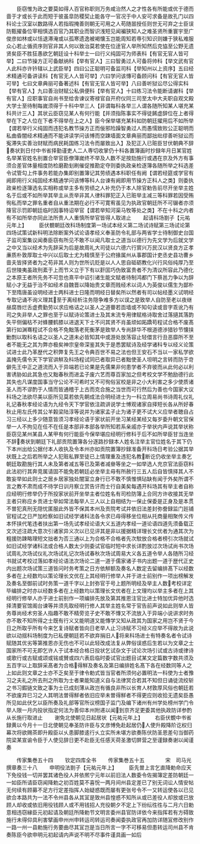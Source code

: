 <!-- { "loadSidebar": true } -->
　　臣窃惟为政之要莫如得人百官称职则万务咸治然人之才性各有所能或优于德而啬于才或长于此而短于彼虽皐防稷契止能各守一官况于中人安可求备是故孔门以四科论士汉室以数路得人若指瑕掩善则朝无可用之人苟随噐授任则世无可弃之士臣误防甄擢备位宰相慎选百官乃其职业而智识浅短见闻褊狭知人之难圣贤所重寰宇至广俊彦如林或以恬退滞淹或以孤寒遗逸被褐懐玉岂能周知若専引知识则嫌于狭私难服众心若止循资序则官非其人何以致治莫若使在位逹官人举所知然后克恊至公野无遗贤矣臣不胜狂愚欲乞朝廷设十科举士一曰行义纯固可为师表科【有官无官人皆可举】二曰节操方正可备献纳科【举有官人】三曰智勇过人可备将帅科【举文武有官人此科亦许钤辖以上武臣举】四曰公正聪明可备监司科【举知州以上资序】五曰经术精通可备讲读科【有官无人人皆可举】六曰学问该慱可备顾问科【有官无官人皆可举】七曰文章典丽可备著述科【有官无官人皆可举】八曰善听狱讼尽公得实科【举有官人】九曰善治财赋公私俱便科【举有官人】十曰练习法令能断请谳科【举有官人】应职事官自尚书至给舎谏议寄禄官自开府仪同三司至太中大夫职自观文殿大学士至待制每嵗须得于十科中举三人【非谓每科各举三人谓各随所知某人堪充某科共计三人】其状云臣窃见某人有何行能【并须指陈事实不得徒餙虚辞位在上者得举在下之人位在下者不得举在上之人】臣今保举堪充某科如防朝廷擢用后不如所举【谓若举行义纯固而违犯名教节操方正而佞邪险躁智勇过人而愚懦致败公正聪明而私曲昏闇经术精通而不能讲读学问该愽而空踈墙面文章典丽而鄙拙纰缪善听狱讼而寃滞失实善治财赋而病民耗国练习法令而屡致出入】及犯正入已赃臣甘伏朝典不辞奏状到日付中书省择勤谨吏人二人専切收掌仍十科各置簿画时抄録年月日某官姓名举某官姓名别置合举官臣僚簿嵗终不举及人数不足按劾施行或遇在京及外方有事须合差官体量相度防检磨勘刬刷催促推勘定夺则委执政亲检逐簿各随所举之科选差令试管勾上件事务若能办集即别置簿记其劳绩遇本科职任有阙【谓若经筵或学官有阙即用行义纯固经术精通学问该愽等科人台谏有阙即用节操方正科人之类】则委执政亲检逐簿选名实相称或举主多有劳绩之人补充仍于本人除官勅告前尽开坐举主姓名于后或不如所举其举主从贡举非其人律科罪犯正入已赃举主减三等科罪若因受贿徇私而举之罪名重者自从重法期在必行不可寛宥虽见为执政官朝廷所不可辍者亦须降官示罚即朝廷临时因事特诏举官【谓若举知河渠马牧等处之类】不在十科之内者有不如所举亦同此法所贵人人重慎所举官皆得人取进止
　　起请科场劄子【元祐元年上】
　　臣伏覩朝廷改科场制度第一场试本经义第二场试诗赋第三场试论第四场试策试新科明法除断案外试论语孝经义奉圣防令礼部与两省学士待制御史台国子监司案集议闻奏臣窃有所见不敢不以闻凡取士之道当以德行为先文学为后就文学之中又当以经术为先辞采为后是故周礼大司徒以六德六行賔兴万民汉以贤良方正孝亷质朴敦厚取士中兴以后取士尤为精慎至于公府掾属州从事郡国计吏丞史县功曹乡啬夫皆择贤者为之苟非其人则为世所讥贬是以人人思自砥砺教化兴行风俗纯厚乃至后世陵夷虽政刑紊于上而节义立于下有以姧囬巧伪致富贵者不为清议所容此乃德化之本原王者所先务不可忽也熹平中诏引诸生能文赋者待制鸿都门下蔡邕力争以为辞赋小才无益于治不如经术自魏晋以降始贵文章而贱经术以词人为英俊以儒生为鄙朴下至隋唐虽设明经进士两科进士日隆而明经日替矣所以然者有司以帖经墨义试明经专取记诵不询义理其至于离经析注务隠争难多方以误之是致举人自防至老以夜继昼腐唇烂舌虚费勤劳以求应格诘之以圣人之道瞢若靣墙或不知句读或音字乖讹乃有司之失非举人之罪也至于以赋诗论策进士及其末流专用律赋格诗取舍过落擿其落韵失平侧偏枯不对蜂腰鹤膝以进退天下士不问其贤不肖虽顽如跖蹻苟程试合格不废髙第行如渊骞程试不合格不免黜落老死衡茅是致举人专尚辞华不根道德渉猎钞节懐挟勦剽以取科名诘之以圣人之道未必皆知其中或游处放荡容止轻儇言行丑恶靡所不至者不能无之其为弊亦极矣神宗皇帝深鉴其失于是悉罢赋诗及经学诸科专以经义论策试进士此乃革歴代之积弊复先王之令典百世不易之法也但王安石不当以一家私学欲盖掩先儒令天下学官讲觧及科场程试同已者取异已者黜使圣人坦明之言转而防于竒僻先王中正之道流而入于异端若已论果是先儒果非何患学者不弃彼而从此何必以利害诱胁如此其急也又黜春秋而进孟子废六艺而尊百家加之但考校文学不勉励德行此其失也凡谋度国事当守公论不可希时又不可徇俗冝校是非之小大利害之多少使质诸圣人而不谬酌于人情而皆通稽于上古而克合施之当世而可行然后为善也今国家大议科场之法欲尽美以臣所见莫若依先朝成法合明经进士为一科立周易尚书诗周礼仪礼礼记春秋孝经论语为九经令天下学官依注疏讲说学士愽观诸家自择短长各从所好春秋止用左氏传其公羊糓梁陆淳等说并为诸家孟子止为诸子更不试大义应举者聴自占习三经以上多少随意皆须习孝经论语于家状前开坐习某经某经又每岁委升朝文官保举一人不拘见在任不在任是本部非本部各举所知若系亲戚亦于举状内声说其举状称臣窃见某州某县人某甲有何行能臣今保举堪应经明行修科于后不如所举臣甘当连坐不辞奏状到朝廷下礼部贡院置簿各分逐路抄録本人姓名注举主官位姓名于其下仍下本州出给公据付本人收执及令本州亦如贡院置簿抄録准备开科场日考验公据其举状既上之后若所举之人犯赃私罪至徒已上情理重及违犯名教断讫仍收坐举主奏乞朝廷取勘施行其人未及第者减五等已及第者减叄等坐之一如举选人充京官法臣窃料此法初行其奔竞属请固不能免若朝廷必坐举主毋有所赦行三五人后自皆慎择其人不敢妄举如此则士之居乡居家独处闇室立身行已不敢不慎惟惧玷缺有闻于外矣所谓不言之教不肃而成不待学日训月察立赏告讦而士行自美矣每遇开科场其有举主者自称应经明行修举仍于所投家状前开坐举主者位姓名有司检防簿上合同方许收接其无举主者只称应乡贡进士举如常法每举人三人以上自相结为一保止保委是正身及是本贯不曽犯真刑无隠忧匿服此外皆不保其本州及贡院考试并依旧法差封弥誊録监门廵铺官程试之日严加检察如旧试经学诸科法各令求已毋得移坐位相从托商量相聚传义传本怀挟代笔违者扶出第一场先试孝经论语大义五道内孝经一道论语四道先须备载正文次述注疏大意次引诸家异义次以已见评其是非以援据精详理长文优者为通其次为粗援防踈略理短文拙者为否三通以上为合格不合格者先次駮放合格者榜引次场就试如旧试经学诸科法或合格人数太少则委试官临时短中求长详酌放过次场试尚书次场试周礼次场试仪礼次场试礼记次场试春秋次场试周易大义各五道令举人各随所习经书就试考校过落如孝经论语法次场论二道一道于儒家诸子书内出题一道于歴代正史内出题次场试策三道皆问时务考策之日方依觧额及奏名人数定去留编排髙下以经数多者在上经数均以策论理长文优在上其经明行修举人并于进士前别作一项出榜解发及奏名至御前试时务策一道千字以上封弥官于号上题所明经及举主人数考校详定毕编排之时亦以经数多者在上经数均以策理长文优者在上文理均以举主多者在上其经明行修举人亦于进士前别作一项编排先放及第其推恩注官比进士特加优异他时选择清要官馆阁台谏等并须先取经明行修人其举主姓名常于官告前声说如此则举人皆务尊尚经术穷圣人指趣不敢不精旁览子史不敢不慱又不流放入于异端小说讲求时务亦不敢不知所得之士既有行义又能明道又能慱学又知从政其为国家之用岂不贤于今日之所取乎所有今来乞复诗赋者皆向日老举人止习诗赋不习经义应举不得故为此说欲以动揺科场制度为已私便朝廷若不欲弃捐旧人将来科场进士有特奏名者令试诗赋随其优劣等第推恩亦无伤也不可以此轻改成法复从弊俗误惑后生若以为文章之士国家所不可无即乞许人于试本经合格日投状乞试杂文于试论次场引试或古诗或律诗或歌行或古赋或颂或铭或賛或四六表启临时委试官出题目试某文定篇数字数共须及五百字以上取辞采髙者为合格得觧及奏名及第日编排姓名髙下各在经数同等人之上如此则文章之士亦不乏矣至于律令勅式皆当官者所须何必置明法一科使为士者豫习之夫礼之所去刑之所取为士者果能知道义自与法律冥合若其不知但日诵徒流绞斩之书习鍜链文致之事为士已成刻薄从政岂有循良非所以长育人材敦厚风俗也朝廷若不欲废弃巳习之人其明法曽得觧者依旧应举未曽得觧者不得更应则收拾无遗矣臣愚所见如此伏乞以臣所奏及礼部等官所议榜国子监门及编下诸州有州学处榜州学门令举人限一月内投状指定何法为善仰本州附递以闻到京齐足更委其他执政防详参酌从长施行取进止
　　谢免北使朝见日起居状【元祐元年上】
　　右臣伏覩中书省録黄以今月十一日北使朝见奉圣防许臣与文彦愽免赴起居仍人使升殿降阶讫权归幕次将欲赐茶即升殿臣以乆患脚膝逺行乆立实所未堪方欲奏陈伏防圣恩差句当御药院梁某宣谕令臣于人使见辞日更不赴臣无任感天荷圣激切屏营之至谨録奏谢以闻谨奏







　　传家集巻五十四
　　钦定四库全书
　　传家集巻五十五　　　　宋　司马光　撰章奏三十八
　　申明役法劄子【元祐元年上】
　　臣先曽上言乞直降勅命应天下免役钱一切并罢其诸色役人并依熈宁元年以前旧法人数委令佐揭簿定差防朝廷一一如臣所请臣窃闻降勅之初百姓莫不喜恱一两月间州县定差已了别无词讼人情安帖无何续有顾募不足方行定差指挥人始疑惑既而屡有更张号令不一又转运使各以已见欲合本路共为一法不令州县各从其冝是致州县惶惑不知所从或已差役人却放或已放顾人却收或依旧用役钱顾人或不用钱招人充役朝夕不定上下纷纭徃徃与二月六日勅意相违窃縁臣元初起请及朝廷所降勅节文明言委州县官防详依今来指挥若有方碍致施行未得仰具利害擘画申州州申转运司转运司奏闻委执政官再加防详随冝修改别作一路一州一县勅施行务要曲尽其冝岂是当日所言一字不可移易但患转运司州县不肯奏陈臣今欲申明元初起请内声说不明不尽事件谨具画一如后

